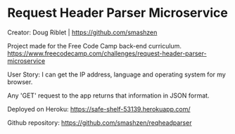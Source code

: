 # Request Header Parser Microservice

Creator: Doug Riblet | https://github.com/smashzen

Project made for the Free Code Camp back-end curriculum. 
https://www.freecodecamp.com/challenges/request-header-parser-microservice

User Story: I can get the IP address, language and operating system for my browser.

Any 'GET' request to the app returns that information in JSON format.

Deployed on Heroku:
https://safe-shelf-53139.herokuapp.com/

Github repository:
https://github.com/smashzen/reqheadparser
